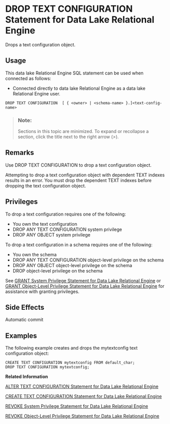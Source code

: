 <!-- loioa602fed184f210158da897dd360ecfd0 -->

# DROP TEXT CONFIGURATION Statement for Data Lake Relational Engine

Drops a text configuration object.



<a name="loioa602fed184f210158da897dd360ecfd0__section_ovp_dvr_znb"/>

## Usage

This data lake Relational Engine SQL statement can be used when connected as follows:

-   Connected directly to data lake Relational Engine as a data lake Relational Engine user.



```
DROP TEXT CONFIGURATION  [ { <owner> | <schema-name> }.]<text-config-name>
```



> ### Note:  
> Sections in this topic are minimized. To expand or recollapse a section, click the title next to the right arrow \(*\>*\).



<a name="loioa602fed184f210158da897dd360ecfd0__IQ_Usage"/>

## Remarks

Use DROP TEXT CONFIGURATION to drop a text configuration object.

Attempting to drop a text configuration object with dependent TEXT indexes results in an error. You must drop the dependent TEXT indexes before dropping the text configuration object.



<a name="loioa602fed184f210158da897dd360ecfd0__IQ_Permissions"/>

## Privileges

To drop a text configuration requires one of the following:

-   You own the text configuration
-   DROP ANY TEXT CONFIGURATION system privilege
-   DROP ANY OBJECT system privilege

To drop a text configuration in a schema requires one of the following:

-   You own the schema
-   DROP ANY TEXT CONFIGURATION object-level privilege on the schema
-   DROP ANY OBJECT object-level privilege on the schema
-   DROP object-level privilege on the schema

See [GRANT System Privilege Statement for Data Lake Relational Engine](grant-system-privilege-statement-for-data-lake-relational-engine-a3dfcb0.md) or [GRANT Object-Level Privilege Statement for Data Lake Relational Engine](grant-object-level-privilege-statement-for-data-lake-relational-engine-a3e154f.md) for assistance with granting privileges.



<a name="loioa602fed184f210158da897dd360ecfd0__IQ_Side_Effects"/>

## Side Effects

Automatic commit



<a name="loioa602fed184f210158da897dd360ecfd0__IQ_Examples"/>

## Examples

The following example creates and drops the mytextconfig text configuration object:

```
CREATE TEXT CONFIGURATION mytextconfig FROM default_char;
DROP TEXT CONFIGURATION mytextconfig;
```

**Related Information**  


[ALTER TEXT CONFIGURATION Statement for Data Lake Relational Engine](alter-text-configuration-statement-for-data-lake-relational-engine-a602402.md "Alters a text configuration object.")

[CREATE TEXT CONFIGURATION Statement for Data Lake Relational Engine](create-text-configuration-statement-for-data-lake-relational-engine-a602a06.md "Creates a text configuration object using another text configuration object as a template.")

[REVOKE System Privilege Statement for Data Lake Relational Engine](revoke-system-privilege-statement-for-data-lake-relational-engine-a3eadda.md "Removes specific system privileges from specific users and the right to administer the privilege.")

[REVOKE Object-Level Privilege Statement for Data Lake Relational Engine](revoke-object-level-privilege-statement-for-data-lake-relational-engine-a3e7af2.md "Removes object-level privileges that were given using the GRANT statement.")

